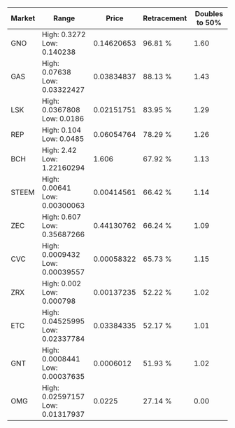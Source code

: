 | Market | Range | Price| Retracement | Doubles to 50% |
| --- | --- | --- | --- | --- |
| GNO | High: 0.3272<br />Low: 0.140238 | 0.14620653 | 96.81 % | 1.60 |
| GAS | High: 0.07638<br />Low: 0.03322427 | 0.03834837 | 88.13 % | 1.43 |
| LSK | High: 0.0367808<br />Low: 0.0186 | 0.02151751 | 83.95 % | 1.29 |
| REP | High: 0.104<br />Low: 0.0485 | 0.06054764 | 78.29 % | 1.26 |
| BCH | High: 2.42<br />Low: 1.22160294 | 1.606 | 67.92 % | 1.13 |
| STEEM | High: 0.00641<br />Low: 0.00300063 | 0.00414561 | 66.42 % | 1.14 |
| ZEC | High: 0.607<br />Low: 0.35687266 | 0.44130762 | 66.24 % | 1.09 |
| CVC | High: 0.0009432<br />Low: 0.00039557 | 0.00058322 | 65.73 % | 1.15 |
| ZRX | High: 0.002<br />Low: 0.000798 | 0.00137235 | 52.22 % | 1.02 |
| ETC | High: 0.04525995<br />Low: 0.02337784 | 0.03384335 | 52.17 % | 1.01 |
| GNT | High: 0.0008441<br />Low: 0.00037635 | 0.0006012 | 51.93 % | 1.02 |
| OMG | High: 0.02597157<br />Low: 0.01317937 | 0.0225 | 27.14 % | 0.00 |
